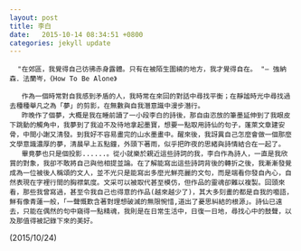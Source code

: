 ```yaml
---
layout: post
title: 李白
date:   2015-10-14 08:34:51 +0800
categories: jekyll update
---
```


      "在郊區，我覺得自己彷彿赤身露體。只有在被陌生圍繞的地方，我才覺得自在。 "— 強納森．法蘭岑，《How To Be Alone》

       作為一個時常對自我感到矛盾的人，我時常在來回的對話中尋找平衡；在靜謐時光中尋找過去種種舉凡之為「夢」的剪影，在無數與自我潛意識中漫步潛行。
       昨晚作了個夢，大概是我在睡前讀了一小段李白的詩後，那自由恣放的筆墨延伸到了我眼皮下跳動的觸角中，我夢到了我迫不及待地拿起墨寶，想要一點取用詩仙的句子，蓬萊文章建安骨，中間小謝又清發。到我好不容易畫完的山水墨畫中。醒來後，我訝異自己怎麼會做一個那麼文學意識濃厚的夢，清晨早上五點鐘，外頭下著雨，似乎把昨夜的思緒與詩情結合在一起了。
       畢竟夢也只是個投影......。從小就樂於親近這些詩詞的我，李白作為詩人，一直是我欣賞的對象，我卻不敢將自己與他相提並論。在了解能寫出這些詩詞背後的轉折之後，我漸漸發覺成為一位被後人稱頌的文人，並不光只是能寫出多麼光鮮亮麗的文句，而是端看你發自內心，自然表現在字裡行間的胸襟氣度。文采可以被取代甚至模仿，但作品的靈魂卻難以複製。回頭來看，那些我曾寫過，甚至令我自己也得意的作品(越來越少了)，其大多刻畫的都是自我的囈語，鮮有像青蓮一般，「一聲慨歎含著對理想破滅的無限惋惜,道出了憂思糾結的根源」。詩仙已遠去，只能在偶然的句中窺得一點精魂，我則是在日常生活中，日復一日地，尋找心中的鼓聲，以及那值得被記錄下來的美好。
(2015/10/24)
